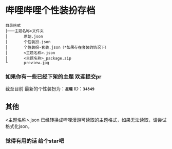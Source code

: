 # 哔哩哔哩个性装扮存档

```tree
目录格式
├───主题名称>文件夹
│       原始.json
│       个性装扮.json
│       个性装扮-套装.json（*如果存在套装的情况下）
│       <主题名称>.json
│       <主题名称>_package.zip
└       preview.jpg
```

### 如果你有一些已经下架的主题 欢迎提交pr

截至目前 最新的个性装扮为：**`星瞳`**   ID：**`34849`**

## 其他

<主题名称>.json 已经转换成哔哩漫游可读取的主题格式，如果无法读取，请尝试格式化json。

### 觉得有用的话 给个star吧
